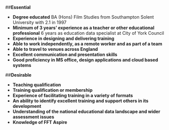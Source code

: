 
##**Essential**
+ **Degree educated**
BA (Hons) Film Studies from Southampton Solent University  with 2.1 in 1997
+ **Minimum of 3 years’ experience as a teacher or other educational professional**
6 years as education data specialist at City of York Council
+ **Experience in designing and delivering training**
+ **Able to work independently, as a remote worker and as part of a team**
+ **Able to travel to venues across England**
+ **Excellent communication and presentation skills**
+ **Good proficiency in MS office, design applications and cloud based systems**
 
##**Desirable**
+ **Teaching qualification**
+ **Training qualification or membership**
+ **Experience of facilitating training in a variety of formats**
+ **An ability to identify excellent training and support others in its development**
+ **Understanding of the national educational data landscape and wider assessment issues**
+ **Knowledge of FFT Aspire**
